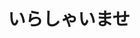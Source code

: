 ---
title: いらしゃいませ
description: 欢迎光临（招呼来店的客人时使用）
kana: いらしゃいませ
pronunciation: いらしゃいませ
pubDate: 2024-08-15 00:00:23
lessonIndex: 3
---